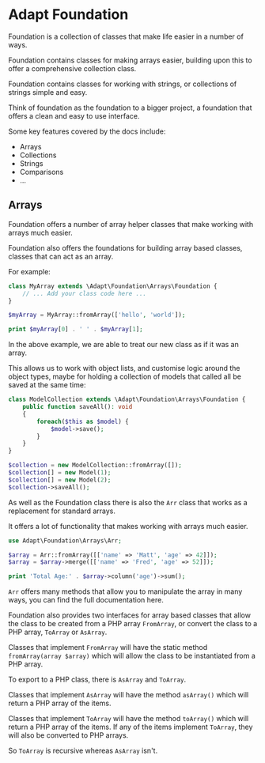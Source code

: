 # Adapt Foundation
Foundation is a collection of classes that make life easier in a number of ways.

Foundation contains classes for making arrays easier, building upon this to offer a
comprehensive collection class.

Foundation contains classes for working with strings, or collections of strings
simple and easy.

Think of foundation as the foundation to a bigger project, a foundation that
offers a clean and easy to use interface.

Some key features covered by the docs include:
- Arrays
- Collections
- Strings
- Comparisons
- ...

## Arrays
Foundation offers a number of array helper classes that make working with arrays much easier.

Foundation also offers the foundations for building array based classes, classes that can act as an array.

For example:
```php
class MyArray extends \Adapt\Foundation\Arrays\Foundation {
    // ... Add your class code here ...
}

$myArray = MyArray::fromArray(['hello', 'world']);

print $myArray[0] . ' ' . $myArray[1];
```

In the above example, we are able to treat our new class as if it was an array.

This allows us to work with object lists, and customise logic around the object types,
maybe for holding a collection of models that called all be saved at the same time:
```php
class ModelCollection extends \Adapt\Foundation\Arrays\Foundation {
    public function saveAll(): void
    {
        foreach($this as $model) {
            $model->save();
        }
    }
}

$collection = new ModelCollection::fromArray([]);
$collection[] = new Model(1);
$collection[] = new Model(2);
$collection->saveAll();
```

As well as the Foundation class there is also the `Arr` class that works as a replacement
for standard arrays.

It offers a lot of functionality that makes working with arrays much easier.

```php
use Adapt\Foundation\Arrays\Arr;

$array = Arr::fromArray([['name' => 'Matt', 'age' => 42]]);
$array = $array->merge([['name' => 'Fred', 'age' => 52]]);

print 'Total Age:' . $array->column('age')->sum();
```

`Arr` offers many methods that allow you to manipulate the array in many ways,
you can find the full documentation here.

Foundation also provides two interfaces for array based classes that allow the
class to be created from a PHP array `FromArray`, or convert the class to a PHP array, 
`ToArray` or `AsArray`.

Classes that implement `FromArray` will have the static method `fromArray(array $array)` which
will allow the class to be instantiated from a PHP array.

To export to a PHP class, there is `AsArray` and `ToArray`.

Classes that implement `AsArray` will have the method `asArray()` which will return a 
PHP array of the items.

Classes that implement `ToArray` will have the method `toArray()` which will return
a PHP array of the items.  If any of the items implement `ToArray`, they will also be
converted to PHP arrays.  

So `ToArray` is recursive whereas `AsArray` isn't.


